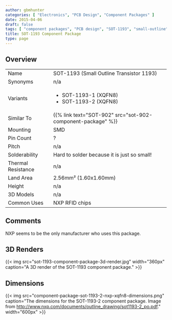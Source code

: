 ```yaml
---
author: gbmhunter
categories: [ "Electronics", "PCB Design", "Component Packages" ]
date: 2015-04-06
draft: false
tags: [ "component packages", "PCB design", "SOT-1193", "small-outline", "transistor", "RFID" ]
title: SOT-1193 Component Package
type: page
---
```


## Overview


<table>
<tbody >
<tr >

<td >Name
</td>

<td >SOT-1193 (Small Outline Transistor 1193)
</td>
</tr>
<tr >

<td >Synonyms
</td>

<td >n/a
</td>
</tr>
<tr >

<td >Variants
</td>
<td >
<ul>
<li>SOT-1193-1 (XQFN8)</li>
<li>SOT-1193-2 (XQFN8)</li>
</ul>
</td>
</tr>
<tr>
<td>Similar To</td>
<td>{{% link text="SOT-902" src="sot-902-component-package" %}}</td>
</tr>
<tr >

<td >Mounting
</td>

<td >SMD
</td>
</tr>
<tr >

<td >Pin Count
</td>

<td >?
</td>
</tr>
<tr >

<td >Pitch
</td>

<td >n/a
</td>
</tr>
<tr >

<td >Solderability
</td>

<td >Hard to solder because it is just so small!
</td>
</tr>
<tr >

<td >Thermal Resistance
</td>

<td >n/a
</td>
</tr>
<tr >

<td >Land Area
</td>

<td >2.56mm² (1.60x1.60mm)
</td>
</tr>
<tr >

<td >Height
</td>

<td >n/a
</td>
</tr>
<tr >

<td >3D Models
</td>

<td >n/a
</td>
</tr>
<tr >

<td >Common Uses
</td>

<td >NXP RFID chips
</td>
</tr>
</tbody>
</table>

## Comments

NXP seems to be the only manufacturer who uses this package.

## 3D Renders

{{< img src="sot-1193-component-package-3d-render.jpg" width="360px" caption="A 3D render of the SOT-1193 component package."  >}}

## Dimensions

{{< img src="component-package-sot-1193-2-nxp-xqfn8-dimensions.png" caption="The dimensions for the SOT-1193-2 component package. Image from http://www.nxp.com/documents/outline_drawing/sot1193-2_po.pdf."  width="600px" >}}
